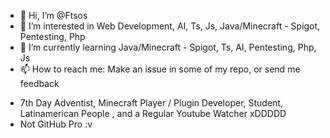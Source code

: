 - 👋 Hi, I’m @Ftsos
- 👀 I’m interested in Web Development, AI, Ts, Js, Java/Minecraft - Spigot, Pentesting, Php
- 🌱 I’m currently learning Java/Minecraft - Spigot, Ts, AI, Pentesting, Php, Js
- 📫 How to reach me: Make an issue in some of my repo, or send me feedback


<!---
Ftsos/Ftsos is a ✨ special ✨ repository because its `README.md` (this file) appears on your GitHub profile.
You can click the Preview link to take a look at your changes.
--->
- 7th Day Adventist, Minecraft Player / Plugin Developer, Student, Latinamerican People , and a Regular Youtube Watcher xDDDDD 
- Not GitHub Pro :v
